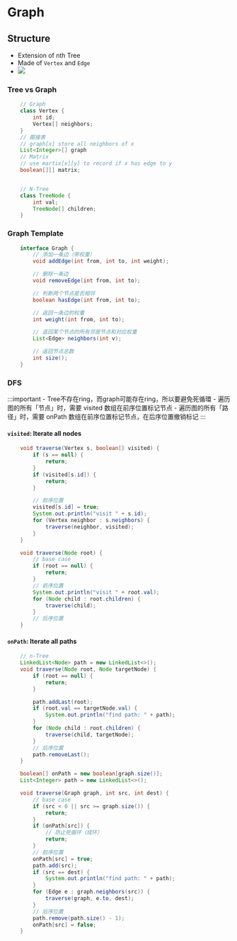 # Graph

## Structure
- Extension of nth Tree
- Made of `Vertex` and `Edge`
- ![](https://labuladong.online/algo/images/graph/0.jpg)

### Tree vs Graph
``` java showLineNumbers
    // Graph
    class Vertex {
        int id;
        Vertex[] neighbors;
    }
    // 鄰接表
    // graph[x] store all neighbors of x
    List<Integer>[] graph
    // Matrix
    // use martix[x][y] to record if x has edge to y
    boolean[][] matrix;


    // N-Tree
    class TreeNode {
        int val;
        TreeNode[] children;
    }
```

### Graph Template
``` java showLineNumbers
    interface Graph {
        // 添加一条边（带权重）
        void addEdge(int from, int to, int weight);

        // 删除一条边
        void removeEdge(int from, int to);

        // 判断两个节点是否相邻
        boolean hasEdge(int from, int to);

        // 返回一条边的权重
        int weight(int from, int to);

        // 返回某个节点的所有邻居节点和对应权重
        List<Edge> neighbors(int v);

        // 返回节点总数
        int size();
    }
```

### DFS
:::important
    - Tree不存在ring，而graph可能存在ring，所以要避免死循環
    - 遍历图的所有「节点」时，需要 visited 数组在前序位置标记节点
    - 遍历图的所有「路径」时，需要 onPath 数组在前序位置标记节点，在后序位置撤销标记
:::

#### `visited`: Iterate all nodes
```java showLineNumbers title="Graph Find Path"
    void traverse(Vertex s, boolean[] visited) {
        if (s == null) {
            return;
        }
        if (visited[s.id]) {
            return;
        }

        // 前序位置
        visited[s.id] = true;
        System.out.println("visit " + s.id);
        for (Vertex neighbor : s.neighbors) {
            traverse(neighbor, visited);
        }
    }
```

```java showLineNumbers title="Tree Find Path"
    void traverse(Node root) {
        // base case
        if (root == null) {
            return;
        }
        // 前序位置
        System.out.println("visit " + root.val);
        for (Node child : root.children) {
            traverse(child);
        }
        // 后序位置
    }
```

#### `onPath`: Iterate all paths
```java showLineNumbers title="n-Tree Find Path"
    // n-Tree
    LinkedList<Node> path = new LinkedList<>();
    void traverse(Node root, Node targetNode) {
        if (root == null) {
            return;
        }

        path.addLast(root);
        if (root.val == targetNode.val) {
            System.out.println("find path: " + path);
        }
        for (Node child : root.children) {
            traverse(child, targetNode);
        }
        // 后序位置
        path.removeLast();
    }
```
```java showLineNumbers title="Graph Find Path"
    boolean[] onPath = new boolean[graph.size()];
    List<Integer> path = new LinkedList<>();

    void traverse(Graph graph, int src, int dest) {
        // base case
        if (src < 0 || src >= graph.size()) {
            return;
        }
        if (onPath[src]) {
            // 防止死循环（成环）
            return;
        }
        // 前序位置
        onPath[src] = true;
        path.add(src);
        if (src == dest) {
            System.out.println("find path: " + path);
        }
        for (Edge e : graph.neighbors(src)) {
            traverse(graph, e.to, dest);
        }
        // 后序位置
        path.remove(path.size() - 1);
        onPath[src] = false;
    }
```
